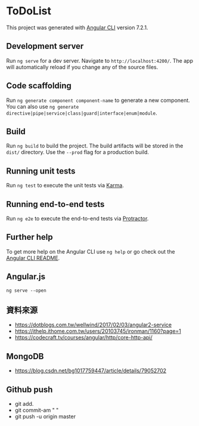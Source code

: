 # ToDoList

This project was generated with [Angular CLI](https://github.com/angular/angular-cli) version 7.2.1.

## Development server

Run `ng serve` for a dev server. Navigate to `http://localhost:4200/`. The app will automatically reload if you change any of the source files.

## Code scaffolding

Run `ng generate component component-name` to generate a new component. You can also use `ng generate directive|pipe|service|class|guard|interface|enum|module`.

## Build

Run `ng build` to build the project. The build artifacts will be stored in the `dist/` directory. Use the `--prod` flag for a production build.

## Running unit tests

Run `ng test` to execute the unit tests via [Karma](https://karma-runner.github.io).

## Running end-to-end tests

Run `ng e2e` to execute the end-to-end tests via [Protractor](http://www.protractortest.org/).

## Further help

To get more help on the Angular CLI use `ng help` or go check out the [Angular CLI README](https://github.com/angular/angular-cli/blob/master/README.md).


## Angular.js
```
ng serve --open
```

## 資料來源
 - https://dotblogs.com.tw/wellwind/2017/02/03/angular2-service
 - https://ithelp.ithome.com.tw/users/20103745/ironman/1160?page=1
- https://codecraft.tv/courses/angular/http/core-http-api/

## MongoDB
- https://blog.csdn.net/bg1017759447/article/details/79052702

## Github push
- git add.
- git commit-am "  "
- git push -u origin master
